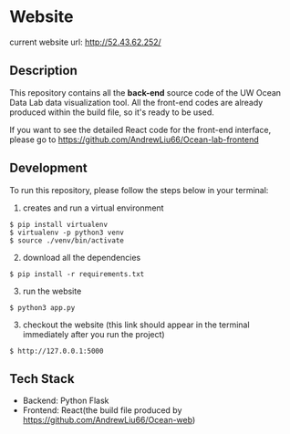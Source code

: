 # Website

current website url: http://52.43.62.252/

## Description

This repository contains all the <b>back-end</b> source code of the UW Ocean Data Lab data visualization tool. All the front-end codes are already produced within the build file, so it's ready to be used.

If you want to see the detailed React code for the front-end interface, please go to https://github.com/AndrewLiu66/Ocean-lab-frontend

## Development

To run this repository, please follow the steps below in your terminal:

1. creates and run a virtual environment

```
$ pip install virtualenv
$ virtualenv -p python3 venv
$ source ./venv/bin/activate
```

2. download all the dependencies

```
$ pip install -r requirements.txt
```

3. run the website

```
$ python3 app.py
```

3. checkout the website (this link should appear in the terminal immediately after you run the project)

```
$ http://127.0.0.1:5000
```

## Tech Stack

- Backend: Python Flask
- Frontend: React(the build file produced by https://github.com/AndrewLiu66/Ocean-web)
